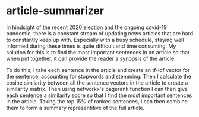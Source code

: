 # article-summarizer
In hindsight of the recent 2020 election and the ongoing covid-19 pandemic, there is a constant stream of updating news articles that are hard to constantly keep up with. Especially with a busy schedule, staying well informed during these times is quite difficult and time consuming. My solution for this is to find the most important sentences in an article so that when put together, it can provide the reader a synopsis of the article. 

To do this, I take each sentence in the article and create an tf-idf vector for the sentence, accounting for stopwords and stemming. Then I calculate the cosine similarity between all the sentence vectors in the article to create a similarity matrix. Then using networkx's pagerank function I can then give each sentence a similarity score so that I find the most important sentences in the article. Taking the top 15% of ranked sentences, I can then combine them to form a summary representitive of the full article. 

